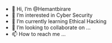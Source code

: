 - 👋 Hi, I’m @Hemantbirare
- 👀 I’m interested in Cyber Security
- 🌱 I’m currently learning Ethical Hacking
- 💞️ I’m looking to collaborate on ...
- 📫 How to reach me ...

<!---
Hemantbirare/Hemantbirare is a ✨ special ✨ repository because its `README.md` (this file) appears on your GitHub profile.
You can click the Preview link to take a look at your changes.
--->
